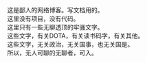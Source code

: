 这是鄙人的网络博客。写文档用的。  
这里没有项目，没有代码。  
这里只有一些无聊透顶的牢骚文字。  
这些文字，有关DOTA，有关读书码字，有关其他。  
这些文字，无关政治，无关国事，也无关国是。     
所以，无人可聊的无聊者，可入。    
